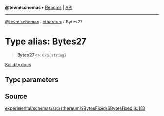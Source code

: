 **@tevm/schemas** • [Readme](../../README.md) \| [API](../../modules.md)

***

[@tevm/schemas](../../README.md) / [ethereum](../README.md) / Bytes27

# Type alias: Bytes27

> **Bytes27**\<\>: ```0x${string}```

[Solidity docs](https://docs.soliditylang.org/en/latest/types.html#fixed-size-byte-arrays)

## Type parameters

## Source

[experimental/schemas/src/ethereum/SBytesFixed/SBytesFixed.js:183](https://github.com/evmts/tevm-monorepo/blob/main/experimental/schemas/src/ethereum/SBytesFixed/SBytesFixed.js#L183)
